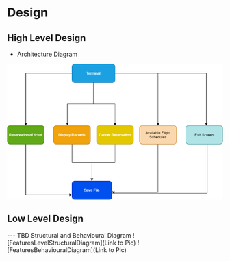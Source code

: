 # Design

## High Level Design 

* Architecture Diagram

![HighLevelStructuralDiagram](https://github.com/adarishashank/AppliedSDLC/blob/main/2_Design/Architecture.png)


## Low Level Design 

--- TBD Structural and Behavioural Diagram
![FeaturesLevelStructuralDiagram](Link to Pic)
![FeaturesBehaviouralDiagram](Link to Pic)
